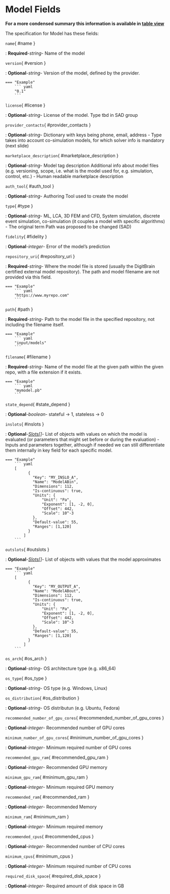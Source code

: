 <style>
  .md-content__button {
    display: none;
  }
</style>
# Model Fields


**For a more condensed summary this information is available in [table view](/tables/model/)**



The specification for Model
has these fields:

`name`{ #name }

:   **Required**-*string*- Name of the model


`version`{ #version }

:   **Optional**-*string*- Version of the model, defined by the provider. 



    === "Example"
        ``` yaml     
        "0.1"
        ```

`license`{ #license }

:   **Optional**-*string*- License of the model.  Type tbd in SAD group


`provider_contacts`{ #provider_contacts }

:   **Optional**-*string*- Dictionary with keys being phone, email, address - Type takes into account co-simulation models, for which solver info is mandatory (next slide)


`marketplace_description`{ #marketplace_description }

:   **Optional**-*string*- Model tag description Additional info about model files (e.g. versioning, scope, i.e. what is the model used for, e.g. simulation, control, etc.) - Human readable marketplace description


`auth_tool`{ #auth_tool }

:   **Optional**-*string*- Authoring Tool used to create the model


`type`{ #type }

:   **Optional**-*string*- ML, LCA, 3D FEM and CFD, System simulation, discrete event simulation, co-simulation (it couples a model with specific algorithms) - The original term Path was proposed to be changed (SAD)


`fidelity`{ #fidelity }

:   **Optional**-*integer*- Error of the model’s prediction


`repository_uri`{ #repository_uri }

:   **Required**-*string*- Where the model file is stored (usually the DigitBrain certified external model repository). The path and model filename are not provided via this field.



    === "Example"
        ``` yaml     
        "https://www.myrepo.com"
        ```

`path`{ #path }

:   **Required**-*string*- Path to the model file in the specified repository, not including the filename itself.



    === "Example"
        ``` yaml     
        "input/models"
        ```

`filename`{ #filename }

:   **Required**-*string*- Name of the model file at the given path within the given repo, with a file extension if it exists.



    === "Example"
        ``` yaml     
        "mymodel.pb"
        ```

`state_depend`{ #state_depend }

:   **Optional**-*boolean*- stateful -> 1, stateless -> 0


`inslots`{ #inslots }

:   **Optional**-*[Slots](../slots.md)[]*- List of objects with values on which the model is evaluated (or parameters that might set before or during the evaluation) - Inputs and parameters together, although if needed we can still differentiate them internally in key field for each specific model.



    === "Example"
        ``` yaml     
        [
              { 
                "Key": "MY_INSLO_A",
                "Name": "ModelABin",
                "Dimensions": 112,
                "Is-continuous": true,
                "Units": {
                    "Unit": "Pa",
                    "Exponent": [1, -2, 0],
                    "Offset": 442,
                    "Scale": 10^-3
                },
                "Default-value": 55,
                "Ranges": [1,120]
              }
            ]  
        ```

`outslots`{ #outslots }

:   **Optional**-*[Slots](../slots.md)[]*- List of objects with values that the model approximates



    === "Example"
        ``` yaml     
        [
              { 
                "Key": "MY_OUTPUT_A",
                "Name": "ModelABout",
                "Dimensions": 112,
                "Is-continuous": true,
                "Units": {
                    "Unit": "Pa",
                    "Exponent": [1, -2, 0],
                    "Offset": 442,
                    "Scale": 10^-3
                },
                "Default-value": 55,
                "Ranges": [1,120]
              }
            ]  
        ```

`os_arch`{ #os_arch }

:   **Optional**-*string*- OS architecture type (e.g. x86_64)


`os_type`{ #os_type }

:   **Optional**-*string*- OS type (e.g. Windows, Linux)


`os_distribution`{ #os_distribution }

:   **Optional**-*string*- OS distributun (e.g. Ubuntu, Fedora)


`recommended_number_of_gpu_cores`{ #recommended_number_of_gpu_cores }

:   **Optional**-*integer*- Recommended number of GPU cores


`minimum_number_of_gpu_cores`{ #minimum_number_of_gpu_cores }

:   **Optional**-*integer*- Minimum required number of GPU cores


`recommended_gpu_ram`{ #recommended_gpu_ram }

:   **Optional**-*integer*- Recommended GPU memory


`minimum_gpu_ram`{ #minimum_gpu_ram }

:   **Optional**-*integer*- Minimum required GPU memory


`recommended_ram`{ #recommended_ram }

:   **Optional**-*integer*- Recommended Memory


`minimum_ram`{ #minimum_ram }

:   **Optional**-*integer*- Minimum required memory


`recommended_cpus`{ #recommended_cpus }

:   **Optional**-*integer*- Recommended number of CPU cores


`minimum_cpus`{ #minimum_cpus }

:   **Optional**-*integer*- Minimum required number of CPU cores


`required_disk_space`{ #required_disk_space }

:   **Optional**-*integer*- Required amount of disk space in GB


